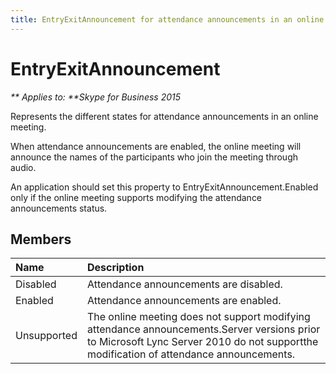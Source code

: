 ```yaml
---
title: EntryExitAnnouncement for attendance announcements in an online meeting
---
```

# EntryExitAnnouncement


_** Applies to: **Skype for Business 2015_

Represents the different states for attendance announcements in an online meeting.
            

When attendance announcements are enabled, the online meeting will announce the names
of the participants who join the meeting through audio.
            
An application should set this property to EntryExitAnnouncement.Enabled
only if the online meeting supports modifying the attendance announcements status. 
            
## Members



|**Name**|**Description**|
|:-----|:-----|
|Disabled|Attendance announcements are disabled.|
|Enabled|Attendance announcements are enabled.|
|Unsupported|The online meeting does not support modifying attendance announcements.Server versions prior to Microsoft Lync Server 2010 do not supportthe modification of attendance announcements.|
